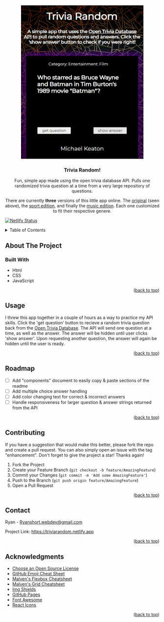 <div id="top"></div>
<!--
*** Thanks for checking out the Best-README-Template. If you have a suggestion
*** that would make this better, please fork the repo and create a pull request
*** or simply open an issue with the tag "enhancement".
*** Don't forget to give the project a star!
*** Thanks again! Now go create something AMAZING! :D
-->

<!-- PROJECT LOGO -->
<br />
<div align="center">
  <a href="https://triviarandom.netlify.app">
    <img width="400px" height="500px" src="style/triviaRadnomScrnshot.PNG" alt="Logo" width="80" height="80">
  </a>

  <h3 align="center">Trivia Random!</h3>

  <p align="center">
    Fun, simple app made using the open trivia database API. Pulls one randomized trivia question at a time from a very large repository of questions.
  </p>
  <p>There are currently <strong>three</strong> versions of this little app online. The <a href="https://triviarandom.netlify.app">original</a> (seen above), the 
  <a href="https://triviarandomsports.netlify.app">sport edition</a>, and finally the <a href="https://triviarandommusic.netlify.app">music edition</a>. Each one customized to fit their respective genere.
  </p>
</div>

[![Netlify Status](https://api.netlify.com/api/v1/badges/bdcd850f-63f6-404c-828a-c8e370703f60/deploy-status)](https://app.netlify.com/sites/triviarandom/deploys)


<!-- TABLE OF CONTENTS -->
<details>
  <summary>Table of Contents</summary>
  <ol>
    <li>
      <a href="#about-the-project">About The Project</a>
      <ul>
        <li><a href="#built-with">Built With</a></li>
      </ul>
    </li>
    <li>
      <a href="#getting-started">Getting Started</a>
      <ul>
        <li><a href="#prerequisites">Prerequisites</a></li>
        <li><a href="#installation">Installation</a></li>
      </ul>
    </li>
    <li><a href="#usage">Usage</a></li>
    <li><a href="#roadmap">Roadmap</a></li>
    <li><a href="#contributing">Contributing</a></li>
    <li><a href="#license">License</a></li>
    <li><a href="#contact">Contact</a></li>
    <li><a href="#acknowledgments">Acknowledgments</a></li>
  </ol>
</details>



<!-- ABOUT THE PROJECT -->
## About The Project

### Built With
*  Html
*  CSS
*  JavaScript

<p align="right">(<a href="#top">back to top</a>)</p>





<!-- USAGE EXAMPLES -->
## Usage

I threw this app together in a couple of hours as a way to practice my API skills. Click the 'get question' button to recieve a random trivia question back from the <a href="https://opentdb.com/api_config.php">Open Trivia Database</a>. The API will send one question at a time, as well as the answer. The answer will be hidden until user clicks 'show answer'. Upon requesting another question, the answer will again be hidden until the user is ready.

<p align="right">(<a href="#top">back to top</a>)</p>



<!-- ROADMAP -->
## Roadmap

- [ ] Add "components" document to easily copy & paste sections of the readme
- [ ] Add multiple choice answer handling
- [ ] Add color changing text for correct & incorrect answers
- [ ] Handle responsiveness for larger question & answer strings returned from the API

<p align="right">(<a href="#top">back to top</a>)</p>



<!-- CONTRIBUTING -->
## Contributing


If you have a suggestion that would make this better, please fork the repo and create a pull request. You can also simply open an issue with the tag "enhancement".
Don't forget to give the project a star! Thanks again!

1. Fork the Project
2. Create your Feature Branch (`git checkout -b feature/AmazingFeature`)
3. Commit your Changes (`git commit -m 'Add some AmazingFeature'`)
4. Push to the Branch (`git push origin feature/AmazingFeature`)
5. Open a Pull Request

<p align="right">(<a href="#top">back to top</a>)</p>



<!-- CONTACT -->
## Contact

Ryan - Ryanshort.webdev@gmail.com

Project Link: https://triviarandom.netlify.app

<p align="right">(<a href="#top">back to top</a>)</p>



<!-- ACKNOWLEDGMENTS -->
## Acknowledgments


* [Choose an Open Source License](https://choosealicense.com)
* [GitHub Emoji Cheat Sheet](https://www.webpagefx.com/tools/emoji-cheat-sheet)
* [Malven's Flexbox Cheatsheet](https://flexbox.malven.co/)
* [Malven's Grid Cheatsheet](https://grid.malven.co/)
* [Img Shields](https://shields.io)
* [GitHub Pages](https://pages.github.com)
* [Font Awesome](https://fontawesome.com)
* [React Icons](https://react-icons.github.io/react-icons/search)

<p align="right">(<a href="#top">back to top</a>)</p>



<!-- MARKDOWN LINKS & IMAGES -->
<!-- https://www.markdownguide.org/basic-syntax/#reference-style-links -->
[contributors-shield]: https://img.shields.io/github/contributors/othneildrew/Best-README-Template.svg?style=for-the-badge
[contributors-url]: https://github.com/othneildrew/Best-README-Template/graphs/contributors
[forks-shield]: https://img.shields.io/github/forks/othneildrew/Best-README-Template.svg?style=for-the-badge
[forks-url]: https://github.com/othneildrew/Best-README-Template/network/members
[stars-shield]: https://img.shields.io/github/stars/othneildrew/Best-README-Template.svg?style=for-the-badge
[stars-url]: https://github.com/othneildrew/Best-README-Template/stargazers
[issues-shield]: https://img.shields.io/github/issues/othneildrew/Best-README-Template.svg?style=for-the-badge
[issues-url]: https://github.com/othneildrew/Best-README-Template/issues
[license-shield]: https://img.shields.io/github/license/othneildrew/Best-README-Template.svg?style=for-the-badge
[license-url]: https://github.com/othneildrew/Best-README-Template/blob/master/LICENSE.txt
[linkedin-shield]: https://img.shields.io/badge/-LinkedIn-black.svg?style=for-the-badge&logo=linkedin&colorB=555
[linkedin-url]: https://linkedin.com/in/othneildrew
[product-screenshot]: images/screenshot.png
